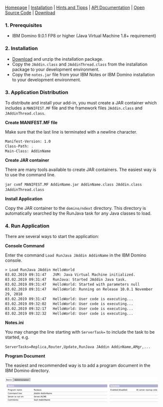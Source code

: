 [Homepage](README.md) | [Installation](INSTALLATION.md) | [Hints and Tipps](HINTS-AND-TIPPS.md) | [API Documentation](api/index.html) | [Open Source Code](https://github.com/AndyBrunner/Domino-JAddin) | [Download](DOWNLOAD.md)

### 1. Prerequisites

- IBM Domino 9.0.1 FP8 or higher (Java Virtual Machine 1.8+ requirement)

### 2. Installation

- [Download](DOWNLOAD.md) and unzip the installation package.
- Copy the `JAddin.class` and `JAddinThread.class` from the installation package to your development environment.
- Copy the `notes.jar` file from your IBM Notes or IBM Domino installation to your development environment.

### 3. Application Distribution 

To distribute and install your add-in, you must create a JAR container which includes a `MANIFEST.MF` file and the framework files `JAddin.class` and `JAddinThread.class`.

**Create MANIFEST.MF file**

Make sure that the last line is terminated with a newline character.

```text
Manifest-Version: 1.0
Class-Path: .
Main-Class: AddinName
```

**Create JAR container**

There are many tools available to create JAR containers. The easiest way is to use the command line.

`jar cvmf MANIFEST.MF AddinName.jar AddinName.class JAddin.class JAddinThread.class`

**Install Application**

Copy the JAR container to the `domino/ndext` directory. This directory is automatically searched by the RunJava task for any Java classes to load.

### 4. Run Application

There are several ways to start the application:

**Console Command**

Enter the command `Load RunJava JAddin AddinName` in the IBM Domino console.

```text
> Load RunJava JAddin HelloWorld
03.02.2019 09:31:47   JVM: Java Virtual Machine initialized.
03.02.2019 09:31:47   RunJava: Started JAddin Java task.
03.02.2019 09:31:47   HelloWorld: Started with parameters null
03.02.2019 09:31:47   HelloWorld: Running on Release 10.0.1 November 29, 2018
03.02.2019 09:31:47   HelloWorld: User code is executing...
03.02.2019 09:32:02   HelloWorld: User code is executing...
03.02.2019 09:32:17   HelloWorld: User code is executing...
03.02.2019 09:32:32   HelloWorld: User code is executing...
```

**Notes.ini**

You may change the line starting with `ServerTask=` to include the task to be started, e.g.

`ServerTasks=Replica,Router,Update,RunJava JAddin AddinName,AMgr,...`

**Program Document**

The easiest and recommended way is to add a program document in the IBM Domino directory.

![Program Document](JAddin-Program-Document.png)

